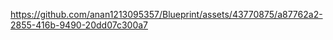 


https://github.com/anan1213095357/Blueprint/assets/43770875/a87762a2-2855-416b-9490-20dd07c300a7


